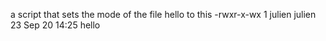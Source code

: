 a script that sets the mode of the file hello to this -rwxr-x-wx 1 julien julien 23 Sep 20 14:25 hello
